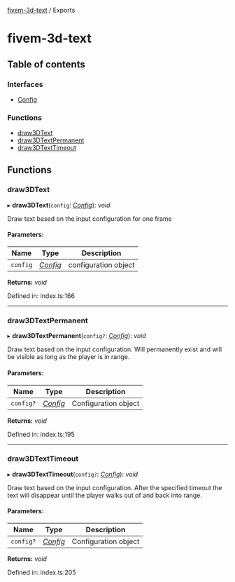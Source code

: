 [fivem-3d-text](README.md) / Exports

# fivem-3d-text

## Table of contents

### Interfaces

- [Config](interfaces/config.md)

### Functions

- [draw3DText](modules.md#draw3dtext)
- [draw3DTextPermanent](modules.md#draw3dtextpermanent)
- [draw3DTextTimeout](modules.md#draw3dtexttimeout)

## Functions

### draw3DText

▸ **draw3DText**(`config`: [*Config*](interfaces/config.md)): *void*

Draw text based on the input configuration for one frame

#### Parameters:

Name | Type | Description |
------ | ------ | ------ |
`config` | [*Config*](interfaces/config.md) | configuration object    |

**Returns:** *void*

Defined in: index.ts:166

___

### draw3DTextPermanent

▸ **draw3DTextPermanent**(`config?`: [*Config*](interfaces/config.md)): *void*

Draw text based on the input configuration. Will permanently exist
and will be visible as long as the player is in range.

#### Parameters:

Name | Type | Description |
------ | ------ | ------ |
`config?` | [*Config*](interfaces/config.md) | Configuration object    |

**Returns:** *void*

Defined in: index.ts:195

___

### draw3DTextTimeout

▸ **draw3DTextTimeout**(`config?`: [*Config*](interfaces/config.md)): *void*

Draw text based on the input configuration. After the specified
timeout the text will disappear until the player walks out of and
back into range.

#### Parameters:

Name | Type | Description |
------ | ------ | ------ |
`config?` | [*Config*](interfaces/config.md) | Configuration object    |

**Returns:** *void*

Defined in: index.ts:205
